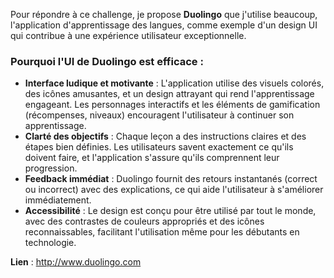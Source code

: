 Pour répondre à ce challenge, je propose **Duolingo** que j'utilise beaucoup, l'application d'apprentissage des langues, comme exemple d'un design UI qui contribue à une expérience utilisateur exceptionnelle.

### Pourquoi l'UI de Duolingo est efficace :
- **Interface ludique et motivante** : L'application utilise des visuels colorés, des icônes amusantes, et un design attrayant qui rend l'apprentissage engageant. Les personnages interactifs et les éléments de gamification (récompenses, niveaux) encouragent l'utilisateur à continuer son apprentissage.
- **Clarté des objectifs** : Chaque leçon a des instructions claires et des étapes bien définies. Les utilisateurs savent exactement ce qu'ils doivent faire, et l'application s'assure qu'ils comprennent leur progression.
- **Feedback immédiat** : Duolingo fournit des retours instantanés (correct ou incorrect) avec des explications, ce qui aide l'utilisateur à s'améliorer immédiatement.
- **Accessibilité** : Le design est conçu pour être utilisé par tout le monde, avec des contrastes de couleurs appropriés et des icônes reconnaissables, facilitant l'utilisation même pour les débutants en technologie.

**Lien** : http://www.duolingo.com
